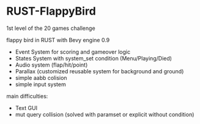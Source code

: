 # RUST-FlappyBird
1st level of the 20 games challenge

flappy bird in RUST with Bevy engine 0.9

- Event System for scoring and gameover logic
- States System with system_set condition (Menu/Playing/Died)
- Audio system (flap/hit/point)
- Parallax (customized reusable system for background and ground)
- simple aabb colision
- simple input system

main difficulties:
- Text GUI
- mut query collision (solved with paramset or explicit without condition)
